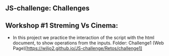## JS-challenge: Challenges 

## Workshop #1 Streming Vs Cinema: 
- In this project we practice the interaction of the script with the html document,
 to show operations from the inputs. 
 Folder: Challenge1
 (Web Page)[https://wiljo2.github.io/JS-challenge/Retos/challenge1]
